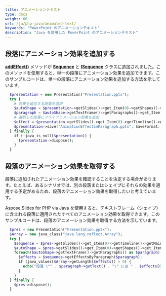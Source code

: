 ```yaml
---
title: アニメーションテキスト
type: docs
weight: 60
url: /ja/php-java/animated-text/
keywords: "PowerPoint のアニメーションテキスト"
description: "Java を使用した PowerPoint のアニメーションテキスト"
---
```


## 段落にアニメーション効果を追加する

[**addEffect()**](https://reference.aspose.com/slides/php-java/aspose.slides/Sequence#addEffect-com.aspose.slides.IParagraph-int-int-int-) メソッドが [**Sequence**](https://reference.aspose.com/slides/php-java/aspose.slides/Sequence) と [**ISequence**](https://reference.aspose.com/slides/php-java/aspose.slides/ISequence) クラスに追加されました。このメソッドを使用すると、単一の段落にアニメーション効果を追加できます。このサンプルコードは、単一の段落にアニメーション効果を追加する方法を示しています。

```php
  $presentation = new Presentation("Presentation.pptx");
  try {
    # 効果を追加する段落を選択
    $autoShape = $presentation->getSlides()->get_Item(0)->getShapes()->get_Item(0);
    $paragraph = $autoShape->getTextFrame()->getParagraphs()->get_Item(0);
    # 選択した段落にフライアニメーション効果を追加
    $effect = $presentation->getSlides()->get_Item(0)->getTimeline()->getMainSequence()->addEffect($paragraph, EffectType::Fly, EffectSubType::Left, EffectTriggerType::OnClick);
    $presentation->save("AnimationEffectinParagraph.pptx", SaveFormat::Pptx);
  } finally {
    if (!java_is_null($presentation)) {
      $presentation->dispose();
    }
  }
```

## 段落のアニメーション効果を取得する

段落に追加されたアニメーション効果を確認することを決定する場合があります。たとえば、あるシナリオでは、別の段落またはシェイプにそれらの効果を適用する予定があるため、段落のアニメーション効果を取得したいと考えています。

Aspose.Slides for PHP via Java を使用すると、テキストフレーム（シェイプ）に含まれる段落に適用されたすべてのアニメーション効果を取得できます。このサンプルコードは、段落のアニメーション効果を取得する方法を示しています。

```php
  $pres = new Presentation("Presentation.pptx");
  $Array = new java_class("java.lang.reflect.Array");
  try {
    $sequence = $pres->getSlides()->get_Item(0)->getTimeline()->getMainSequence();
    $autoShape = $pres->getSlides()->get_Item(0)->getShapes()->get_Item(0);
    foreach($autoShape->getTextFrame()->getParagraphs() as $paragraph) {
      $effects = $sequence->getEffectsByParagraph($paragraph);
      if (java_values($Array->getLength($effects)) > 0) {
        echo("段落 \"" . $paragraph->getText() . "\" には " . $effects[0]->getType() . " 効果があります。");
      }
    }
  } finally {
    $pres->dispose();
  }
```